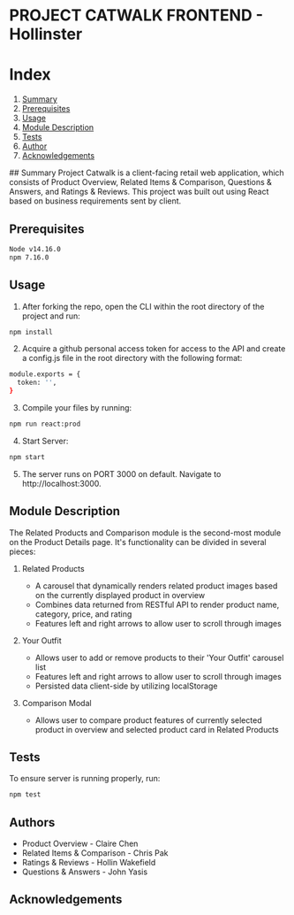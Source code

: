 # PROJECT CATWALK FRONTEND - Hollinster
# Index
<ol>
    <li><a href="#Summary">Summary</a></li>
    <li><a href="#Prerequisites">Prerequisites</a></li>
    <li><a href="#Usage">Usage</a></li>
    <li><a href="#Module-Description">Module Description</a></li>
    <li><a href="#Tests">Tests</a></li>
    <li><a href="#Author">Author</a></li>
    <li><a href="#Acknowledgements">Acknowledgements</a></li>
</ol>
## Summary
Project Catwalk is a client-facing retail web application, which consists of Product Overview, Related Items & Comparison, Questions & Answers, and Ratings & Reviews. This project was built out using React based on business requirements sent by client. 

## Prerequisites
```sh
Node v14.16.0
npm 7.16.0
```
## Usage
1. After forking the repo, open the CLI within the root directory of the project and run:
```sh
npm install
```
2. Acquire a github personal access token for access to the API and create a config.js file in the root directory with the following format:
```sh
module.exports = {
  token: '',
}
```
3. Compile your files by running:
```sh
npm run react:prod
```
4. Start Server:
```sh
npm start
```
5. The server runs on PORT 3000 on default. Navigate to http://localhost:3000.
## Module Description
The Related Products and Comparison module is the second-most module on the Product Details page. It's functionality can be divided in several pieces:
1. Related Products
   - A carousel that dynamically renders related product images based on the currently displayed product in overview
   - Combines data returned from RESTful API to render product name, category, price, and rating
   - Features left and right arrows to allow user to scroll through images
 
2. Your Outfit
   - Allows user to add or remove products to their 'Your Outfit' carousel list
   - Features left and right arrows to allow user to scroll through images
   - Persisted data client-side by utilizing localStorage
   
3. Comparison Modal 
   - Allows user to compare product features of currently selected product in overview and selected product card in Related Products
   
## Tests
To ensure server is running properly, run:
```sh
npm test
```
## Authors
- Product Overview - Claire Chen
- Related Items & Comparison - Chris Pak
- Ratings & Reviews - Hollin Wakefield
- Questions & Answers - John Yasis
## Acknowledgements
